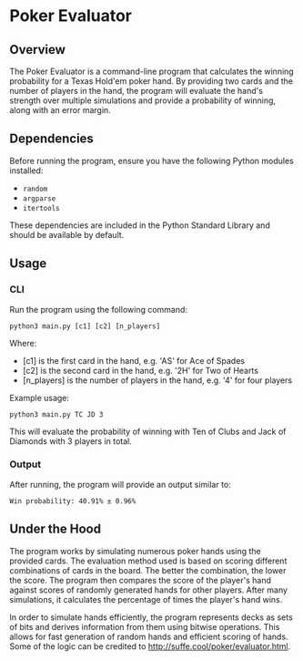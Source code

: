 # Poker Evaluator

## Overview

The Poker Evaluator is a command-line program that calculates the winning probability for a Texas Hold'em poker hand. By providing two cards and the number of players in the hand, the program will evaluate the hand's strength over multiple simulations and provide a probability of winning, along with an error margin.

## Dependencies

Before running the program, ensure you have the following Python modules installed:

- `random`
- `argparse`
- `itertools`

These dependencies are included in the Python Standard Library and should be available by default.

## Usage

### CLI

Run the program using the following command:

``` 
python3 main.py [c1] [c2] [n_players]
```

Where:
- [c1] is the first card in the hand, e.g. 'AS' for Ace of Spades
- [c2] is the second card in the hand, e.g. '2H' for Two of Hearts
- [n_players] is the number of players in the hand, e.g. '4' for four players

Example usage:

```
python3 main.py TC JD 3
```

This will evaluate the probability of winning with Ten of Clubs and Jack of Diamonds with 3 players in total.

### Output

After running, the program will provide an output similar to:

```
Win probability: 40.91% ± 0.96%
```

## Under the Hood

The program works by simulating numerous poker hands using the provided cards. The evaluation method used is based on scoring different combinations of cards in the board. The better the combination, the lower the score. The program then compares the score of the player's hand against scores of randomly generated hands for other players. After many simulations, it calculates the percentage of times the player's hand wins.

In order to simulate hands efficiently, the program represents decks as sets of bits and derives information from them using bitwise operations. This allows for fast generation of random hands and efficient scoring of hands. Some of the logic can be credited to http://suffe.cool/poker/evaluator.html.